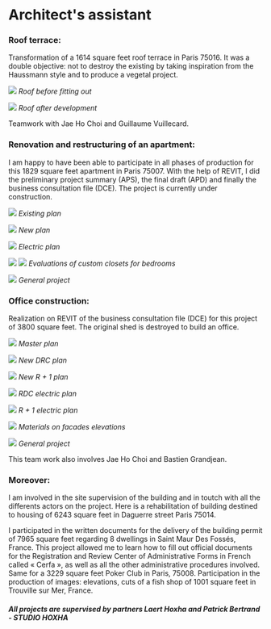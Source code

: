 # Architect's assistant


### Roof terrace:

Transformation of a 1614 square feet roof terrace  in Paris 75016.
It was a double objective: not to destroy the existing by taking inspiration from the Haussmann style and to produce a vegetal project.

![](toiture.png?raw=true)
_Roof before fitting out_

![](toiture_aménagée.png?raw=true)
_Roof after development_

Teamwork with Jae Ho Choi and Guillaume Vuillecard.


### Renovation and restructuring of an apartment:


I am happy to have been able to participate in all phases of production for this 1829 square feet apartment in Paris 75007. 
With the help of REVIT, I did the preliminary project summary (APS), the final draft (APD) and finally the business consultation file (DCE). The project is currently under construction.

![](J1.png?raw=true)
_Existing plan_

![](J2.png?raw=true)
_New plan_

![](J3.png?raw=true)
_Electric plan_

![](J4.png?raw=true) ![](J5.png?raw=true)
_Evaluations of custom closets for bedrooms_

![](J6.png?raw=true)
_General project_


### Office construction:

Realization on REVIT of the business consultation file (DCE) for this project of 3800 square feet. The original shed is destroyed to build an office.


![](DDDDDI1.png?raw=true)
_Master plan_

![](DDDDDI2.png?raw=true)
_New DRC plan_ 

![](DDDDD3.png?raw=true)
_New R + 1 plan_

![](DDDDDI4.png?raw=true)
_RDC electric plan_

![](DDDDDI5.png?raw=true)
_R + 1 electric plan_

![](DDDDDI6.png?raw=true)
_Materials on facades elevations_

![](DDDDDI7.png?raw=true)
_General project_ 

This team work also involves Jae Ho Choi and Bastien Grandjean.




### Moreover:
I am involved in the site supervision of the building and in toutch with all the differents actors on the project. Here is a rehabilitation of building destined to housing of 6243 square feet in Daguerre street Paris 75014.

I participated in the written documents for the delivery  of the building permit of 7965 square feet regarding 8 dwellings in Saint Maur Des Fossés, France. This project allowed me to learn how to fill out official documents for the Registration and Review Center of Administrative Forms in French called « Cerfa », as well as all the other administrative procedures involved.
Same for a 3229 square feet Poker Club in Paris, 75008.
Participation in the production of images: elevations, cuts of a fish shop of 1001 square feet in Trouville sur Mer, France.




##### All projects are supervised by partners Laert Hoxha and Patrick Bertrand - STUDIO HOXHA

